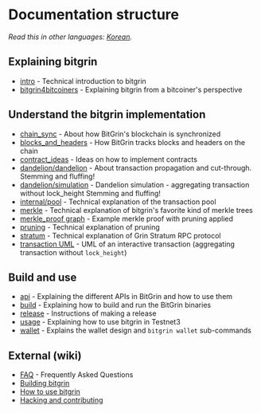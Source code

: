 # Documentation structure

*Read this in other languages: [Korean](table_of_contents_KR.md).*

## Explaining bitgrin

- [intro](intro.md) - Technical introduction to bitgrin
- [bitgrin4bitcoiners](bitgrin4bitcoiners.md) - Explaining bitgrin from a bitcoiner's perspective

## Understand the bitgrin implementation

- [chain_sync](chain/chain_sync.md) - About how BitGrin's blockchain is synchronized
- [blocks_and_headers](chain/blocks_and_headers.md) - How BitGrin tracks blocks and headers on the chain
- [contract_ideas](contract_ideas.md) - Ideas on how to implement contracts
- [dandelion/dandelion](dandelion/dandelion.md) - About transaction propagation and cut-through. Stemming and fluffing!
- [dandelion/simulation](dandelion/simulation.md) - Dandelion simulation - aggregating transaction without lock_height Stemming and fluffing!
- [internal/pool](internal/pool.md) - Technical explanation of the transaction pool
- [merkle](merkle.md) - Technical explanation of bitgrin's favorite kind of merkle trees
- [merkle_proof graph](merkle_proof/merkle_proof.png) - Example merkle proof with pruning applied
- [pruning](pruning.md) - Technical explanation of pruning
- [stratum](stratum.md) - Technical explanation of Grin Stratum RPC protocol
- [transaction UML](grin-wallet/blob/master/doc/transaction/basic-transaction-wf.png) - UML of an interactive transaction (aggregating transaction without `lock_height`)

## Build and use

- [api](api/api.md) - Explaining the different APIs in BitGrin and how to use them
- [build](build.md) - Explaining how to build and run the BitGrin binaries
- [release](release_instruction.md) - Instructions of making a release
- [usage](usage.md) - Explaining how to use bitgrin in Testnet3
- [wallet](wallet/usage.md) - Explains the wallet design and `bitgrin wallet` sub-commands

## External (wiki)

- [FAQ](https://github.com/mimblewimble/docs/wiki/FAQ) - Frequently Asked Questions
- [Building bitgrin](https://github.com/mimblewimble/docs/wiki/Building)
- [How to use bitgrin](https://github.com/mimblewimble/docs/wiki/How-to-use-bitgrin)
- [Hacking and contributing](https://github.com/mimblewimble/docs/wiki/Hacking-and-contributing)
